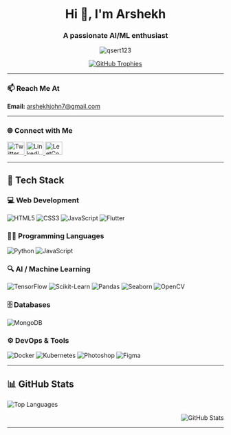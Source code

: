 <h1 align="center">Hi 👋, I'm Arshekh</h1>
<h3 align="center">A passionate AI/ML enthusiast</h3>

<p align="center">
  <img src="https://komarev.com/ghpvc/?username=qsert123&label=Profile%20views&color=0e75b6&style=flat" alt="qsert123" />
</p>

<p align="center">
  <a href="https://github.com/ryo-ma/github-profile-trophy">
    <img src="https://github-profile-trophy.vercel.app/?username=qsert123&theme=darkhub" alt="GitHub Trophies" />
  </a>
</p>

---

### 📫 Reach Me At
**Email:** arshekhjohn7@gmail.com

---

### 🌐 Connect with Me
<p>
  <a href="https://twitter.com/arshekhjohn7" target="_blank">
    <img src="https://raw.githubusercontent.com/rahuldkjain/github-profile-readme-generator/master/src/images/icons/Social/twitter.svg" alt="Twitter" height="30" width="40" />
  </a>
  <a href="https://www.linkedin.com/in/arshekh-john-jd-14477232a/" target="_blank">
    <img src="https://raw.githubusercontent.com/rahuldkjain/github-profile-readme-generator/master/src/images/icons/Social/linked-in-alt.svg" alt="LinkedIn" height="30" width="40" />
  </a>
  <a href="https://www.leetcode.com/qsert123" target="_blank">
    <img src="https://raw.githubusercontent.com/rahuldkjain/github-profile-readme-generator/master/src/images/icons/Social/leet-code.svg" alt="LeetCode" height="30" width="40" />
  </a>
</p>

---

## 🧠 Tech Stack

### 💻 Web Development
![HTML5](https://img.shields.io/badge/-HTML5-E34F26?style=flat&logo=html5&logoColor=white)
![CSS3](https://img.shields.io/badge/-CSS3-1572B6?style=flat&logo=css3&logoColor=white)
![JavaScript](https://img.shields.io/badge/-JavaScript-F7DF1E?style=flat&logo=javascript&logoColor=black)
![Flutter](https://img.shields.io/badge/-Flutter-02569B?style=flat&logo=flutter&logoColor=white)

### 🧑‍💻 Programming Languages
![Python](https://img.shields.io/badge/-Python-3776AB?style=flat&logo=python&logoColor=white)
![JavaScript](https://img.shields.io/badge/-JavaScript-F7DF1E?style=flat&logo=javascript&logoColor=black)

### 🔍 AI / Machine Learning
![TensorFlow](https://img.shields.io/badge/-TensorFlow-FF6F00?style=flat&logo=tensorflow&logoColor=white)
![Scikit-Learn](https://img.shields.io/badge/-Scikit--Learn-F7931E?style=flat&logo=scikit-learn&logoColor=white)
![Pandas](https://img.shields.io/badge/-Pandas-150458?style=flat&logo=pandas&logoColor=white)
![Seaborn](https://img.shields.io/badge/-Seaborn-2E4053?style=flat)
![OpenCV](https://img.shields.io/badge/-OpenCV-5C3EE8?style=flat&logo=opencv&logoColor=white)

### 🗄️ Databases
![MongoDB](https://img.shields.io/badge/-MongoDB-47A248?style=flat&logo=mongodb&logoColor=white)

### ⚙️ DevOps & Tools
![Docker](https://img.shields.io/badge/-Docker-2496ED?style=flat&logo=docker&logoColor=white)
![Kubernetes](https://img.shields.io/badge/-Kubernetes-326CE5?style=flat&logo=kubernetes&logoColor=white)
![Photoshop](https://img.shields.io/badge/-Photoshop-31A8FF?style=flat&logo=adobe-photoshop&logoColor=white)
![Figma](https://img.shields.io/badge/-Figma-F24E1E?style=flat&logo=figma&logoColor=white)

---

## 📊 GitHub Stats

<p align="left">
  <img src="https://github-readme-stats.vercel.app/api/top-langs?username=qsert123&show_icons=true&locale=en&layout=compact" alt="Top Languages" />
</p>

<p align="right">
  <img src="https://github-readme-stats.vercel.app/api?username=qsert123&show_icons=true&locale=en" alt="GitHub Stats" />
</p>


---
